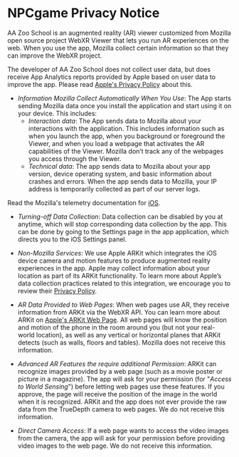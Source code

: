 # NPCgame Privacy Notice
 

AA Zoo School is an augmented reality (AR) viewer customized from Mozilla open source project WebXR Viewer that lets you run AR experiences on the web.  When you use the app, Mozilla collect certain information so that they can improve the WebXR project. 

The developer of AA Zoo School does not collect user data, but does receive App Analytics reports provided by Apple based on user data to improve the app. Please read [Apple's Privacy Policy](https://www.apple.com/legal/privacy/en-ww/) about this. 

- *Information Mozilla Collect Automatically When You Use*: The App starts sending Mozilla data once you install the application and start using it on your device. This includes:
   - _Interaction data_: The App sends data to Mozilla about your interactions with the application. This includes information such as when you launch the app, when you background or foreground the Viewer, and when you load a webpage that activates the AR capabilities of the Viewer. Mozilla don’t track any of the webpages you access through the Viewer.
   - _Technical data_: The app sends data to Mozilla about your app version, device operating system, and basic information about crashes and errors. When the app sends data to Mozilla, your IP address is temporarily collected as part of our server logs.

Read the Mozilla's telemetry documentation for [iOS](https://github.com/mozilla-mobile/webxr-ios/blob/master/Telemetry.md).

- *Turning-off Data Collection*: Data collection can be disabled by you at anytime, which will stop corresponding data collection by the app. This can be done by going to the Settings page in the app application, which directs you to the iOS Settings panel.  

- *Non-Mozilla Services*: We use Apple ARKit which integrates the iOS device camera and motion features to produce augmented reality experiences in the app. Apple may collect information about your location as part of its ARKit functionality. To learn more about Apple’s data collection practices related to this integration, we encourage you to review their [Privacy Policy](https://www.apple.com/legal/privacy/en-ww/). 

- *AR Data Provided to Web Pages*: When web pages use AR, they receive information from ARKit via the WebXR API. You can learn more about ARKit on [Apple's ARKit Web Page](https://developer.apple.com/arkit/).  All web pages will know the position and motion of the phone in the room around you (but not your real-world location), as well as any vertical or horizontal planes that ARKit detects (such as walls, floors and tables). Mozilla does not receive this information.

- *Advanced AR Features the require additional Permission*: ARKit can recognize images provided by a web page (such as a movie poster or picture in a magazine). The app will ask for your permission (for "*Access to World Sensing*") before letting web pages use these features. If you approve, the page will receive the position of the image in the world when it is recognized.  ARKit and the app does not ever provide the raw data from the TrueDepth camera to web pages. We do not receive this information.

- *Direct Camera Access*:  If a web page wants to access the video images from the camera, the app will ask for your permission before providing video images to the web page. We do not receive this information.
